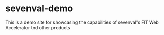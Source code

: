 # sevenval-demo

This is a demo site for showcasing the capabilities of sevenval's FIT Web Accelerator tnd other products
